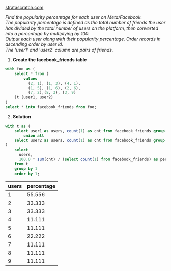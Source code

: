 [stratascratch.com](https://platform.stratascratch.com/coding/10284-popularity-percentage?code_type=1)  

*Find the popularity percentage for each user on Meta/Facebook.*  
*The popularity percentage is defined as the total number of friends the user has divided by the total number of users on the platform, then converted into a percentage by multiplying by 100.*  
*Output each user along with their popularity percentage. Order records in ascending order by user id.*  
*The 'user1' and 'user2' column are pairs of friends.*   

1. **Create the facebook_friends table**

```sql
with foo as (
	select * from (
		values 
		  (2, 1), (1, 3), (4, 1), 
		  (1, 5), (1, 6), (2, 6),
		  (7, 2),(8, 3), (3, 9)
	)t (user1, user2)
)
select * into facebook_friends from foo;
```

2. **Solution**

```sql
with t as (
	select user1 as users, count(1) as cnt from facebook_friends group by 1
		union all
	select user2 as users, count(1) as cnt from facebook_friends group by 1
)
	select 
	  users,
	  100.0 * sum(cnt) / (select count(1) from facebook_friends) as percentage
	from t
	group by 1
	order by 1;
```
  
|  users  | percentage |   
|---------|------------|
|    1	  |  55.556    |
|    2	  |  33.333    |
|    3	  |  33.333	   |
|    4	  |  11.111	   |
|    5	  |  11.111	   |
|    6	  |  22.222	   |
|    7	  |  11.111	   |
|    8	  |  11.111	   |
|    9	  |  11.111	   |
 